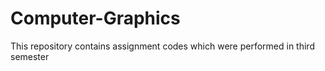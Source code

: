 # Computer-Graphics
This repository contains assignment codes which were performed in third semester
